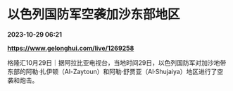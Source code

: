 # 以色列国防军空袭加沙东部地区

**2023-10-29 06:21**

**https://www.gelonghui.com/live/1269258**

格隆汇10月29日｜据阿拉比亚电视台，当地时间29日，以色列国防军对加沙地带东部的阿勒·扎伊顿（Al-Zaytoun）和阿勒·舒贾亚（Al·Shujaiya）地区进行了空袭和炮击。